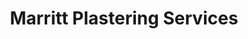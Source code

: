 ---
title: Marritt Plastering Services
description: This website is a rebuild for my friends business after he rebranded his business and was built using eleventy!
layout: layouts/projectpage.njk
link1: 'https://marrittplastering.netlify.app/'
link2: 'https://github.com/brodymileham/eleventy-bmc'
---